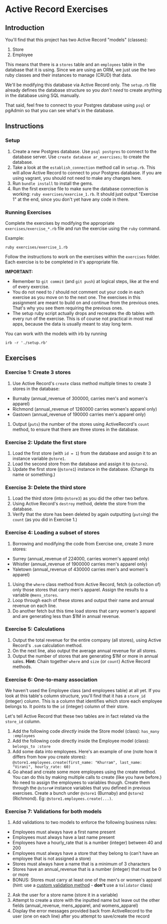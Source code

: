# Active Record Exercises

## Introduction

You'll find that this project has two Active Record "models" (classes):

1. Store
1. Employee

This means that there is a `stores` table and an `employees` table in the
database that it is using. Since we are using an ORM, we just use the two ruby
classes and their instances to manage (CRUD) that data.

We'll be modifying this database via Active Record only. The `setup.rb` file
already defines the database structure so you _don't need_ to create anything in
the database using SQL manually.

That said, feel free to connect to your Postgres database using `psql` or
pgAdmin so that you can see what's in the database.

## Instructions

### Setup

1. Create a new Postgres database. Use `psql postgres` to connect to the
   database server. Use `create database ar_exercises;` to create the database.
1. Take a look at the `establish_connection` method call in `setup.rb`. This
   will allow Active Record to connect to *your* Postgres database. If you are
   using vagrant, you should not need to make any changes here.
1. Run `bundle install` to install the gems.
1. Run the first exercise file to make sure the database connection is working:
   `ruby exercises/exercise_1.rb`. It should just output "Exercise 1" at the
   end, since you don't yet have any code in there.

### Running Exercises

Complete the exercises by modifying the appropriate `exercises/exercise_*.rb`
file and run the exercise using the `ruby` command.

Example:

    ruby exercises/exercise_1.rb

Follow the instructions to work on the exercises within the `exercises`
folder. Each exercise is to be completed in it's appropriate file.

**IMPORTANT:**

* Remember to `git commit` (and `git push`) at logical steps, like at the end of
  every exercise.
* You do not need to / should not comment out your code in each exercise as you
  move on to the next one. The exercises in this assignment are meant to build
  on and continue from the previous ones. That's why you see them requiring the
  previous ones.
* The setup ruby script actually drops and recreates the db tables with every
  run of the exercise. This is of course not practical in most real apps,
  because the data is usually meant to stay long term.

You can work with the models with irb by running

    irb -r './setup.rb'

## Exercises

### Exercise 1: Create 3 stores

1. Use Active Record's `create` class method multiple times to create 3 stores
   in the database:
  * Burnaby (annual_revenue of 300000, carries men's and women's apparel)
  * Richmond (annual_revenue of 1260000 carries women's apparel only)
  * Gastown (annual_revenue of 190000 carries men's apparel only)
1. Output (`puts`) the number of the stores using ActiveRecord's `count` method,
   to ensure that there are three stores in the database.

### Exercise 2: Update the first store

1. Load the first store (with `id = 1`) from the database and assign it to an
   instance variable `@store1`.
1. Load the second store from the database and assign it to `@store2`.
1. Update the first store (`@store1`) instance in the database. (Change its name
   or something.)

### Exercise 3: Delete the third store

1. Load the third store (into `@store3`) as you did the other two before.
1. Using Active Record's `destroy` method, delete the store from the database.
1. Verify that the store has been deleted by again outputting (`puts`ing) the
   `count` (as you did in Exercise 1.)

### Exercise 4: Loading a subset of stores

1. Borrowing and modifying the code from Exercise one, create 3 more stores:
  * Surrey (annual_revenue of 224000, carries women's apparel only)
  * Whistler (annual_revenue of 1900000 carries men's apparel only)
  * Yaletown (annual_revenue of 430000 carries men's and women's apparel)
1. Using the `where` class method from Active Record, fetch (a collection of)
   only those stores that carry men's apparel. Assign the results to a variable
   `@mens_stores`.
1. Loop through each of these stores and output their name and annual revenue on
   each line.
1. Do another fetch but this time load stores that carry women's apparel and are
   generating less than $1M in annual revenue.

### Exercise 5: Calculations

1. Output the total revenue for the entire company (all stores), using Active
   Record's `.sum` calculation method.
1. On the next line, also output the average annual revenue for all stores.
1. Output the number of stores that are generating $1M or more in annual
   sales. **Hint:** Chain together `where` and `size` (or `count`) Active Record
   methods.

### Exercise 6: One-to-many association

We haven't used the Employee class (and employees table) at all yet. If you look at this table's column structure, you'll find that it has a `store_id` (integer) column. This is a column that identifies which store each employee belongs to. It points to the `id` (integer) column of their store.

Let's tell Active Record that these two tables are in fact related via the `store_id` column.

1. Add the following code _directly_ inside the Store model (class): `has_many :employees`
2. Add the following code directly inside the Employee model (class): `belongs_to :store`
3. Add some data into employees. Here's an example of one (note how it differs from how you create stores): `@store1.employees.create(first_name: "Khurram", last_name: "Virani", hourly_rate: 60)`
4. Go ahead and create some more employees using the create method. You can do this by making multiple calls to create (like you have before.) No need to assign the employees to variables though. Create them through the `@store#` instance variables that you defined in previous exercises. Create a bunch under `@store1` (Burnaby) and `@store2` (Richmond). Eg: `@store1.employees.create(...)`.

### Exercise 7: Validations for both models

1. Add validations to two models to enforce the following business rules:
  * Employees must always have a first name present
  * Employees must always have a last name present
  * Employees have a hourly_rate that is a number (integer) between 40 and 200
  * Employees must always have a store that they belong to (can't have an employee that is not assigned a store)
  * Stores must always have a name that is a minimum of 3 characters
  * Stores have an annual_revenue that is a number (integer) that must be 0 or more
  * BONUS: Stores must carry at least one of the men's or women's apparel (hint: use a [custom validation method](http://guides.rubyonrails.org/active_record_validations.html#custom-methods) - **don't** use a `Validator` class)
2. Ask the user for a store name (store it in a variable)
3. Attempt to create a store with the inputted name but leave out the other fields (annual_revenue, mens_apparel, and womens_apparel)
4. Display the error messages provided back from ActiveRecord to the user (one on each line) after you attempt to save/create the record
